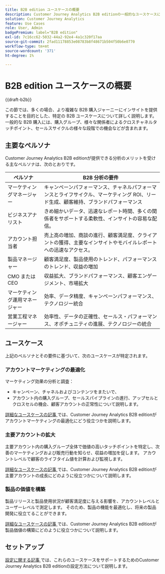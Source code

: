 ```yaml
---
title: B2B edition ユースケースの概要
description: Customer Journey Analytics B2B editionの一般的なユースケースについて説明します
solution: Customer Journey Analytics
feature: Use Cases
role: User, Admin
badgePremium: label="B2B edition"
exl-id: 7c16cc62-5032-44a2-92e4-4a1c320f17aa
source-git-commit: 2fad11178853e08783b8f48671b504f50b6e0770
workflow-type: tm+mt
source-wordcount: '371'
ht-degree: 1%

---
```


# B2B edition ユースケースの概要

{{draft-b2b}}

この節では、多くの場合、より複雑な B2B 購入ジャーニーにインサイトを提供することを目的とした、特定の B2B ユースケースについて詳しく説明します。 一般的な B2B 購入には、購入グループ、様々な関係者によるクロスチャネルタッチポイント、セールスサイクルの様々な段階での機会などが含まれます。


## 主要なペルソナ

Customer Journey Analytics B2B editionが提供できる分析のメリットを受ける主なペルソナは、次のとおりです。

| ペルソナ | B2B 分析の要件 |
|---|---|
| マーケティングマネージャー | キャンペーンパフォーマンス、チャネルパフォーマンスとライフサイクル、マーケティング ROI、リード生成、顧客維持、ブランドパフォーマンス |
| ビジネスアナリスト | きめ細かいデータ、迅速なレポート時間、多くの関係者をサポートする柔軟性、インサイトの容易な配信。 |
| アカウント担当者 | 売上高の増加、商談の進行、顧客満足度、クライアントの獲得、主要なインサイトやモバイルレポートへの迅速なアクセス。 |
| 製品マネージャー | 顧客満足度、製品使用のトレンド、パフォーマンスのトレンド、収益の増加 |
| CMO または CEO | 収益拡大、ブランドパフォーマンス、顧客エンゲージメント、市場拡大 |
| マーケティング運用マネージャー | 効率、データ精度、キャンペーンパフォーマンス、テクノロジー統合 |
| 営業工程マネージャー | 効率性、データの正確性、セールス・パフォーマンス、オポチュニティの進展、テクノロジーの統合 |


## ユースケース

上記のペルソナとその要件に基づいて、次のユースケースが特定されます。

### アカウントマーケティングの最適化

マーケティング効果の分析と調査：

- キャンペーン、チャネルおよびコンテンツをまたいで、
- アカウント内の購入グループ、セールスパイプラインの進行、アップセルとクロスセルの機会、顧客アカウントの正常性について説明します。

[ 詳細なユースケースの記事 ](optimize-account-marketing.md) では、Customer Journey Analytics B2B editionがアカウントマーケティングの最適化にどう役立つかを説明します。

### 主要アカウントの拡大

主要アカウント内の購入グループ全体で価値の高いタッチポイントを特定し、次善のマーケティングおよび販売行動を知らせ、収益の増加を促します。 アカウントレベルで顧客のライフタイム値を計算および監視します。

[ 詳細なユースケースの記事 ](grow-key-accounts.md) では、Customer Journey Analytics B2B editionが主要アカウントの成長にどのように役立つかについて説明します。

### 製品の価値を構築

製品リリースと製品使用状況が顧客満足度に与える影響を、アカウントレベルとユーザーレベルで測定します。 そのため、製品の機能を最適化し、将来の製品開発に役立てることができます。

[ 詳細なユースケースの記事 ](build-product-value.md) では、Customer Journey Analytics B2B editionが製品価値の構築にどのように役立つかについて説明します。


## セットアップ

[ 設定に関する記事 ](setup.md) では、これらのユースケースをサポートするためのCustomer Journey Analytics B2B editionの設定方法について説明します。
